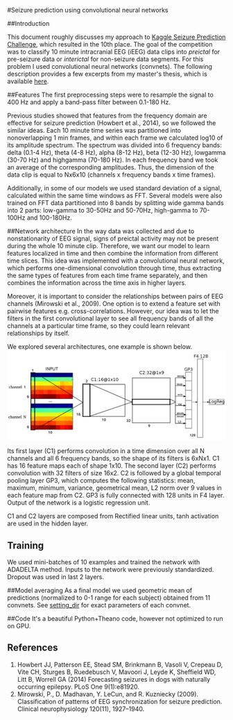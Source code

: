 #Seizure prediction using convolutional neural networks

##Introduction

This document roughly discusses my approach to [Kaggle Seizure Prediction Challenge](http://www.kaggle.com/c/seizure-prediction), which resulted in the 10th place. The goal of the competition was to classify 10 minute intracranial EEG (iEEG) data clips into *preictal* for pre-seizure data or *interictal* for non-seizure data segments. For this problem I used convolutional neural networks (convnets). The following description provides a few excerpts from my master's thesis, which is available [here](kaggle-seizure-prediction/thesis.pdf).

##Features
The first preprocessing steps were to resample the signal to 400 Hz and apply a band-pass filter between 0.1-180 Hz.

Previous studies showed that features from the frequency domain are effective for seizure prediction (Howbert et al., 2014), so we followed the similar ideas. Each 10 minute time series was partitioned into nonoverlapping 1 min frames, and within each frame we calculated log10 of its amplitude spectrum. The spectrum was divided into 6 frequency bands: delta (0.1-4 Hz), theta (4-8 Hz), alpha (8-12 Hz), beta (12-30 Hz), low­gamma (30-70 Hz) and high­gamma (70-180 Hz). In each frequency band we took an average of the corresponding amplitudes. Thus, the dimension of the data clip is equal to Nx6x10 (channels x  frequency bands x time frames). 

Additionally, in some of our models we used standard deviation of a signal, calculated within the same time windows as FFT. Several models were also trained on FFT data partitioned into 8 bands by splitting wide gamma bands into 2 parts: low-gamma to 30-50Hz and 50-70Hz, high-gamma to 70-100Hz and 100-180Hz. 

##Network architecture
In the way data was collected and due to nonstationarity of EEG signal, signs of preictal activity may not be present during the whole 10 minute clip. Therefore, we want our model to learn features localized in time and then combine the information from different time slices. This idea was implemented with a convolutional neural network, which performs one-dimensional convolution through time, thus extracting the same types of features from each time frame separately, and then combines the information across the time axis in higher layers. 

Moreover, it is important to consider the relationships between pairs of EEG channels (Mirowski et al., 2009). One option is to extend a feature set with pairwise features e.g. cross-correlations. However, our idea was to let the filters in the first convolutional layer to see all frequency bands of all the channels at a particular time frame, so they could learn relevant relationships by itself.

We explored several architectures, one example is shown below.
![Figure 1](/images/model2_annot.png)

Its first layer (C1) performs convolution in a time dimension over all N channels and all 6 frequency bands, so the shape of its filters is 6xNx1. C1 has 16 feature maps each of shape 1x10. The second layer (C2) performs convolution with 32 filters of size 16x2. C2 is followed by a global temporal pooling layer GP3, which computes the following statistics: mean, maximum, minimum, variance, geometrical mean, L2 norm over 9 values in each feature map from C2. GP3 is fully connected with 128 units in F4 layer. Output of the network is a logistic regression unit. 

C1 and C2 layers are composed from Rectified linear units, tanh activation are used in the hidden layer.

## Training
We used  mini-batches of 10 examples and trained the network with ADADELTA method. Inputs to the network were previously standardized. Dropout was used in last 2 layers.

##Model averaging
As a final model we used geometric mean of predictions (normalized to 0-1 range for each subject) obtained from 11 convnets. See 
[setting_dir](https://github.com/IraKorshunova/kaggle-seizure-prediction/tree/master/settings_dir) for exact parameters of each convnet.


##Code
It's a beautiful Python+Theano code, however not optimized to run on GPU.

## References
1. Howbert JJ, Patterson EE, Stead SM, Brinkmann B, Vasoli V, Crepeau D, Vite CH, Sturges B, Ruedebusch V, Mavoori J, Leyde K, Sheffield WD, Litt B, Worrell GA (2014) Forecasting seizures in dogs with naturally occurring epilepsy. PLoS One 9(1):e81920.
2. Mirowski, P., D. Madhavan, Y. LeCun, and R. Kuzniecky (2009). Classification of patterns of EEG synchronization for seizure prediction. Clinical neurophysiology 120(11), 1927–1940.
